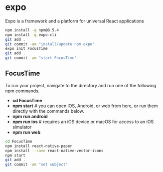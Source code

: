 # expo
Expo is a framework and a platform for universal React applications

```bash
npm install -g npm@8.5.4
npm install -g expo-cli
git add .
git commit -am "install/update npm expo"
expo init FocusTime
git add .
git commit -am "start FocusTime"
```

## FocusTime

To run your project, navigate to the directory and run one of the following npm commands.

- **cd FocusTime**
- **npm start** # you can open iOS, Android, or web from here, or run them directly with the commands below.    
- **npm run android**
- **npm run ios** # requires an iOS device or macOS for access to an iOS simulator
- **npm run web**

```bash
cd FocusTime
npm install react-native-paper
npm install --save react-native-vector-icons
npm start
git add .
git commit -am "set subject"
```
